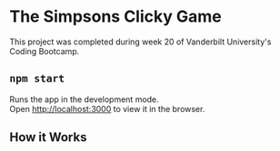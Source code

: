 # The Simpsons Clicky Game
This project was completed during week 20 of Vanderbilt University's Coding Bootcamp. 

## `npm start`

Runs the app in the development mode.<br />
Open [http://localhost:3000](http://localhost:3000) to view it in the browser.

## How it Works



